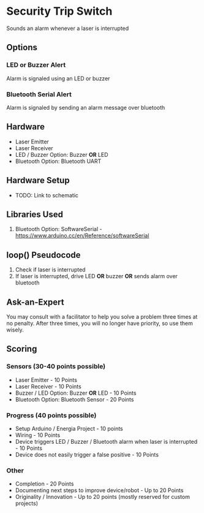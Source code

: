 # Security Trip Switch
Sounds an alarm whenever a laser is interrupted

## Options

### LED or Buzzer Alert
Alarm is signaled using an LED or buzzer

### Bluetooth Serial Alert
Alarm is signaled by sending an alarm message over bluetooth

## Hardware
- Laser Emitter
- Laser Receiver
- LED / Buzzer Option: Buzzer **OR** LED
- Bluetooth Option: Bluetooth UART

## Hardware Setup
- TODO: Link to schematic

## Libraries Used
1. Bluetooth Option: SoftwareSerial - https://www.arduino.cc/en/Reference/softwareSerial

## loop() Pseudocode
1. Check if laser is interrupted
2. If laser is interrupted, drive LED **OR** buzzer **OR** sends alarm over bluetooth

## Ask-an-Expert
You may consult with a facilitator to help you solve a problem three times at no penalty. After three times, you will no longer have priority, so use them wisely.

## Scoring
### Sensors (30-40 points possible)

- Laser Emitter - 10 Points
- Laser Receiver - 10 Points
- Buzzer / LED Option: Buzzer **OR** LED - 10 Points
- Bluetooth Option: Bluetooth Sensor - 20 Points

### Progress (40 points possible)
- Setup Arduino / Energia Project - 10 points
- Wiring - 10 Points
- Device triggers LED / Buzzer / Bluetooth alarm when laser is interrupted - 10 Points
- Device does not easily trigger a false positive - 10 Points

### Other
- Completion - 20 Points
- Documenting next steps to improve device/robot - Up to 20 Points
- Originality / Innovation - Up to 20 points (mostly reserved for custom projects)
